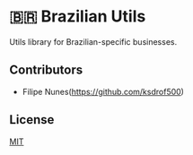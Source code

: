 # 🇧🇷 Brazilian Utils

Utils library for Brazilian-specific businesses.

## Contributors

 - Filipe Nunes(https://github.com/ksdrof500)

## License

[MIT](LICENSE)
